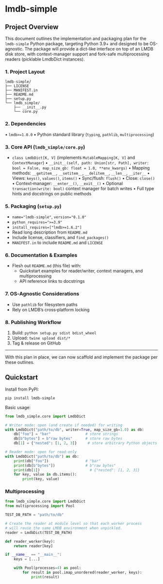 # lmdb-simple

## Project Overview

This document outlines the implementation and packaging plan for the 
`lmdb-simple` Python package, targeting Python 3.9+ and designed to be 
OS-agnostic. The package will provide a dict-like interface on top of 
an LMDB disk store, with context-manager support and fork-safe
multiprocessing readers (picklable LmdbDict instances).

### 1. Project Layout

```plaintext
lmdb-simple/
├── LICENSE
├── MANIFEST.in
├── README.md
├── setup.py
└── lmdb_simple/
    ├── __init__.py
    └── core.py
```

### 2. Dependencies

• `lmdb>=1.0.0`
• Python standard library (`typing`, `pathlib`, `multiprocessing`)

### 3. Core API (`lmdb_simple/core.py`)

- `class LmdbDict[K, V]` (implements `MutableMapping[K, V]` and `ContextManager`)
  • `__init__(self, path: Union[str, Path], writer: bool = False, map_size_gb: float = 1.0, **env_kwargs)`
  • Mapping methods: `__getitem__`, `__setitem__`, `__delitem__`, `__len__`, `__iter__`
  • Views: `keys()`, `values()`, `items()`
  • Sync/flush: `flush()`
  • Close: `close()`
  • Context‐manager: `__enter__()`, `__exit__()`
  • Optional `transaction(write: bool)` context manager for batch writes
  • Full type hints and docstrings on public methods


### 5. Packaging (`setup.py`)

- `name="lmdb-simple"`, `version="0.1.0"`
- `python_requires=">=3.9"`
- `install_requires=["lmdb>=1.6.2"]`
- Read long description from `README.md`
- Include license, classifiers, and `find_packages()`
- `MANIFEST.in` to include `README.md` and `LICENSE`

### 6. Documentation & Examples

- Flesh out `README.md` (this file) with:
  - Quickstart examples for reader/writer, context managers, and multiprocessing
  - API reference links to docstrings

### 7. OS‐Agnostic Considerations

- Use `pathlib` for filesystem paths
- Rely on LMDB’s cross‐platform locking

### 8. Publishing Workflow

1. Build: `python setup.py sdist bdist_wheel`
2. Upload: `twine upload dist/*`
3. Tag & release on GitHub

---

With this plan in place, we can now scaffold and implement the package per 
these outlines.
## Quickstart

Install from PyPI:
```bash
pip install lmdb-simple
```

Basic usage:
```python
from lmdb_simple.core import LmdbDict

# Writer mode: open (and create if needed) for writing
with LmdbDict("path/to/db", writer=True, map_size_gb=1.0) as db:
    db["foo"] = "bar"                # store strings
    db[b"bytes"] = b"raw bytes"      # store raw bytes
    db[1] = {"nested": [1, 2, 3]}     # store arbitrary Python objects

# Reader mode: open for read-only
with LmdbDict("path/to/db") as db:
    print(db["foo"])                 # "bar"
    print(db[b"bytes"])              # b"raw bytes"
    print(db[1])                       # {"nested": [1, 2, 3]}
    for key, value in db.items():
        print(key, value)
```

### Multiprocessing

```python
from lmdb_simple.core import LmdbDict
from multiprocessing import Pool

TEST_DB_PATH = "path/to/db"

# Create the reader at module level so that each worker process
# will reuse the same LMDB environment when unpickled.
reader = LmdbDict(TEST_DB_PATH)

def reader_worker(key):
    return reader[key]

if __name__ == "__main__":
    keys = [...]

    with Pool(processes=4) as pool:
        for result in pool.imap_unordered(reader_worker, keys):
            print(result)
```
